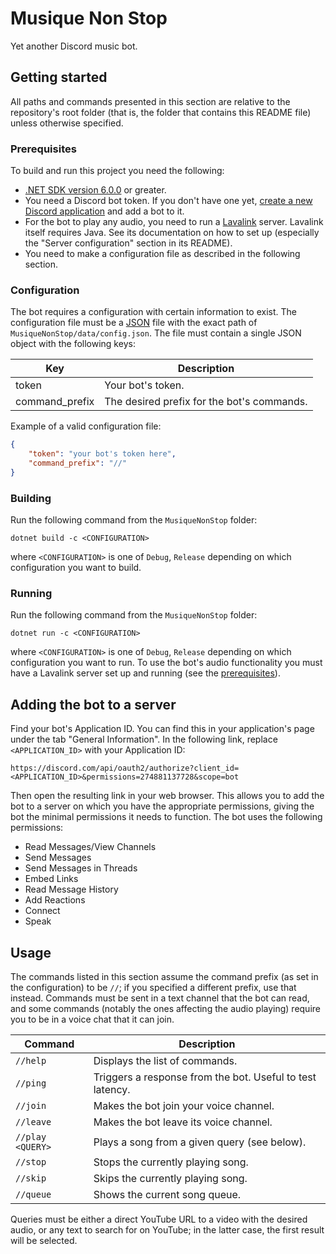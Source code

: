 # Musique Non Stop
Yet another Discord music bot.

## Getting started
All paths and commands presented in this section are relative to the
repository's root folder (that is, the folder that contains this README file)
unless otherwise specified.

### Prerequisites
To build and run this project you need the following:
- [.NET SDK version 6.0.0][1]  or greater.
- You need a Discord bot token. If you don't have one yet, [create a new
Discord application][2] and add a bot to it.
- For the bot to play any audio, you need to run a [Lavalink][3] server.
Lavalink itself requires Java. See its documentation on how to set up
(especially the "Server configuration" section in its README).
- You need to make a configuration file as described in the following section.

### Configuration
The bot requires a configuration with certain information to exist. The
configuration file must be a [JSON][4] file with the exact path of
`MusiqueNonStop/data/config.json`. The file must contain a single JSON object
with the following keys:

Key            | Description
---------------|-------------
token          | Your bot's token.
command_prefix | The desired prefix for the bot's commands.

Example of a valid configuration file:

```json
{
    "token": "your bot's token here",
    "command_prefix": "//"
}
```

### Building
Run the following command from the `MusiqueNonStop` folder:

    dotnet build -c <CONFIGURATION>

where `<CONFIGURATION>` is one of `Debug`, `Release` depending on which
configuration you want to build.

### Running
Run the following command from the `MusiqueNonStop` folder:

    dotnet run -c <CONFIGURATION>

where `<CONFIGURATION>` is one of `Debug`, `Release` depending on which
configuration you want to run. To use the bot's audio functionality you must
have a Lavalink server set up and running (see the
[prerequisites](#prerequisites)).

## Adding the bot to a server
Find your bot's Application ID. You can find this in your application's page
under the tab "General Information". In the following link, replace
`<APPLICATION_ID>` with your Application ID:

    https://discord.com/api/oauth2/authorize?client_id=<APPLICATION_ID>&permissions=274881137728&scope=bot

Then open the resulting link in your web browser. This allows you to add the bot
to a server on which you have the appropriate permissions, giving the bot the
minimal permissions it needs to function. The bot uses the following
permissions:

- Read Messages/View Channels
- Send Messages
- Send Messages in Threads
- Embed Links
- Read Message History
- Add Reactions
- Connect
- Speak

## Usage
The commands listed in this section assume the command prefix (as set in the
configuration) to be `//`; if you specified a different prefix, use that
instead. Commands must be sent in a text channel that the bot can read, and some
commands (notably the ones affecting the audio playing) require you to be in a
voice chat that it can join.

Command           | Description
------------------|------------
`//help`          | Displays the list of commands. 
`//ping`          | Triggers a response from the bot. Useful to test latency.
`//join`          | Makes the bot join your voice channel.
`//leave`         | Makes the bot leave its voice channel.
`//play <QUERY>`  | Plays a song from a given query (see below).
`//stop`          | Stops the currently playing song.
`//skip`          | Skips the currently playing song.
`//queue`         | Shows the current song queue.

Queries must be either a direct YouTube URL to a video with the desired audio,
or any text to search for on YouTube; in the latter case, the first result will
be selected.

[1]: <https://dotnet.microsoft.com/download/dotnet/6.0>
[2]: <https://discord.com/developers/applications>
[3]: <https://github.com/freyacodes/Lavalink>
[4]: <https://www.json.org/>
